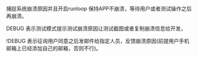 捕捉系统崩溃原因并且开启runloop 保持APP不崩溃，等待用户或者测试操作之后再崩溃。

DEBUG 表示测试模式提示测试崩溃原因让测试截图或者复制崩溃信息给开发， 

!DEBUG 表示征询用户同意之后发邮件给指定人员，反馈崩溃原因(前提用户手机邮箱上已经添加自己的邮箱，否则不行)。
